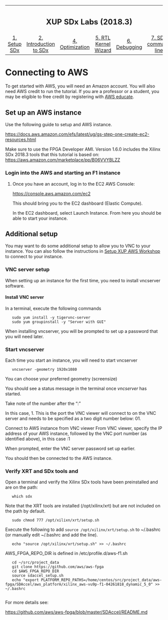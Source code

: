<table style="width:100%">
  <tr>
    <th width="100%" colspan=6><h2>XUP SDx Labs (2018.3)</h2></th>
  </tr>
  <tr>
    <td align="center"><a href="setup_sdx.md">1. Setup SDx</a></td>
    <td align="center"><a href="sdx_introduction.md">2. Introduction to SDx</a></td>
    <td align="center"><a href="Optimization_lab.md">4. Optimization</a></td>
    <td align="center"><a href="rtl_kernel_wizard_lab.md">5. RTL Kernel Wizard</a></td>
    <td align="center"><a href="debug_lab.md">6. Debugging</a></td>
    <td align="center"><a href="sources/helloworld_ocl/command_line.ipynb">7. SDx command line</a></td>
  </tr>
</table>

# Connecting to AWS

To get started with AWS, you will need an Amazon account. You will also need AWS credit to run the tutorial. If you are a professor or a student, you may be eligible to free credit by registering with [AWS educate](https://aws.amazon.com/education/awseducate/). 



## Set up an AWS instance

Use the following guide to setup and AWS instance. 

<https://docs.aws.amazon.com/efs/latest/ug/gs-step-one-create-ec2-resources.html>

Make sure to use the FPGA Developer AMI. Version 1.6.0 includes the Xilinx SDx 2018.3 tools that this tutorial is based on: <https://aws.amazon.com/marketplace/pp/B06VVYBLZZ>

### Login into the AWS and starting an F1 instance

1. Once you have an account, log in to the EC2 AWS Console:

    https://console.aws.amazon.com/ec2

    This should bring you to the EC2 dashboard (Elastic Compute).

    In the EC2 dashboard, select Launch Instance. From here you should be able to start your instance. 

## Additional setup

You may want to do some additional setup to allow you to VNC to your instance. You can also follow the instructions in [Setup XUP AWS Workshop](setup_xup_aws_workshop) to connect to your instance. 

### VNC server setup

When setting up an instance for the first time, you need to install vncserver software. 

#### Install VNC server
In a terminal, execute the following commands

```
   sudo yum install -y tigervnc-server
   sudo yum groupinstall -y "Server with GUI"
```

When installing vncserver, you will be prompted to set up a password that you will need later. 

### Start vncserver

Each time you start an instance, you will need to start vncserver 


```
   vncserver -geometry 1920x1080
```

You can choose your preferred geometry (screensize)

You should see a status message in the terminal once *vncserver* has started. 

Take note of the number after the “:”

In this case, 1. This is the port the VNC viewer will connect to on the VNC server and needs to be specified as a two digit number below: 01.

Connect to AWS instance from VNC viewer
From VNC viewer, specify the IP address of your AWS instance, followed by the VNC port number (as identified above), in this case :1

When prompted, enter the VNC server password set up earlier.

You should then be connected to the AWS instance.

### Verify XRT and SDx tools and

Open a terminal and verify the Xilinx SDx tools have been preinstalled and are on the path:

```
   which sdx
```

Note that the XRT tools are installed (/opt/xilinx/xrt) but are not included on the path by default. 

```
   sudo chmod 777 /opt/xilixn/xrt/setup.sh
```

Execute the following to add `source /opt/xilinx/xrt/setup.sh` to ~/.bashrc (or manually edit ~/.bashrc and add the line).

```
   echo "source /opt/xilinx/xrt/setup.sh" >> ~/.bashrc
```

AWS_FPGA_REPO_DIR is defined in /etc/profile.d/aws-f1.sh 


```
   cd ~/src/project_data
   git clone https://github.com/aws/aws-fpga
   cd $AWS_FPGA_REPO_DIR                                         
   source sdaccel_setup.sh
   echo "export PLATFORM_REPO_PATHS=/home/centos/src/project_data/aws-fpga/SDAccel/aws_platform/xilinx_aws-vu9p-f1-04261818_dynamic_5_0" >> ~/.bashrc
    
```

For more details see:

https://github.com/aws/aws-fpga/blob/master/SDAccel/README.md


